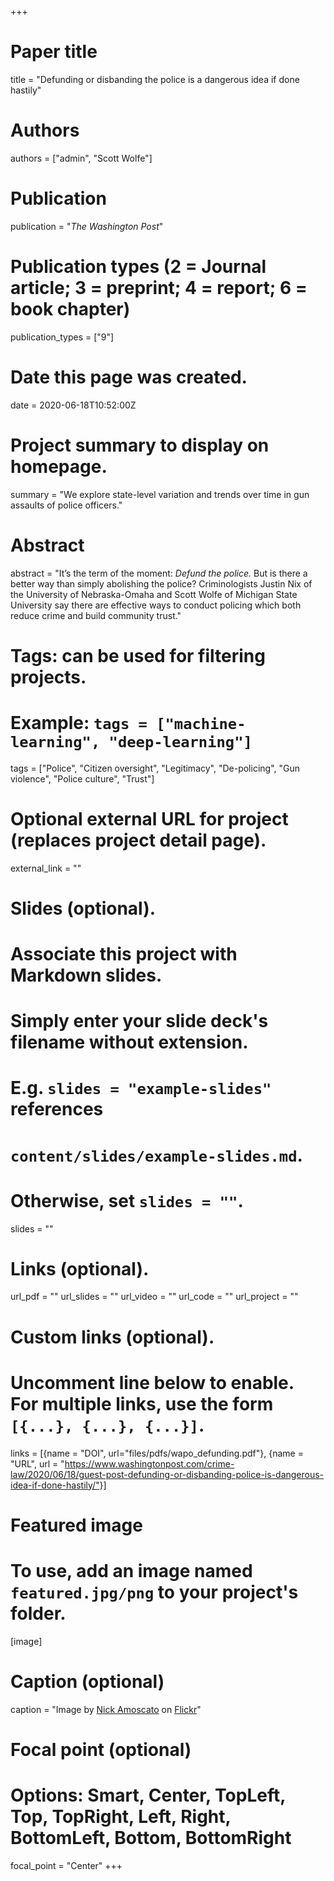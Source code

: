 +++
# Paper title
title = "Defunding or disbanding the police is a dangerous idea if done hastily"

# Authors
authors = ["admin", "Scott Wolfe"]

# Publication
publication = "*The Washington Post*"

# Publication types (2 = Journal article; 3 = preprint; 4 = report; 6 = book chapter)
publication_types = ["9"]

# Date this page was created.
date = 2020-06-18T10:52:00Z

# Project summary to display on homepage.
summary = "We explore state-level variation and trends over time in gun assaults of police officers."

# Abstract
abstract = "It’s the term of the moment: *Defund the police.* But is there a better way than simply abolishing the police? Criminologists Justin Nix of the University of Nebraska-Omaha and Scott Wolfe of Michigan State University say there are effective ways to conduct policing which both reduce crime and build community trust."

# Tags: can be used for filtering projects.
# Example: `tags = ["machine-learning", "deep-learning"]`
tags = ["Police", "Citizen oversight", "Legitimacy", "De-policing", "Gun violence", "Police culture", "Trust"]

# Optional external URL for project (replaces project detail page).
external_link = ""

# Slides (optional).
#   Associate this project with Markdown slides.
#   Simply enter your slide deck's filename without extension.
#   E.g. `slides = "example-slides"` references 
#   `content/slides/example-slides.md`.
#   Otherwise, set `slides = ""`.
slides = ""

# Links (optional).
url_pdf = ""
url_slides = ""
url_video = ""
url_code = ""
url_project = ""

# Custom links (optional).
#   Uncomment line below to enable. For multiple links, use the form `[{...}, {...}, {...}]`.
links = [{name = "DOI", url="files/pdfs/wapo_defunding.pdf"}, {name = "URL", url = "https://www.washingtonpost.com/crime-law/2020/06/18/guest-post-defunding-or-disbanding-police-is-dangerous-idea-if-done-hastily/"}]

# Featured image
# To use, add an image named `featured.jpg/png` to your project's folder. 
[image]
  # Caption (optional)
  caption = "Image by [Nick Amoscato](https://flic.kr/ps/2oKbwc) on [Flickr](https://flic.kr/p/T4BiRB)"
  
  # Focal point (optional)
  # Options: Smart, Center, TopLeft, Top, TopRight, Left, Right, BottomLeft, Bottom, BottomRight
  focal_point = "Center"
+++

